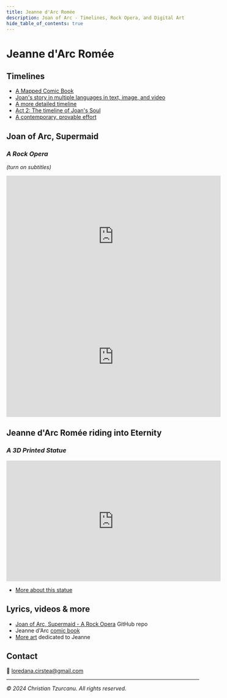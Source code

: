 ```yaml
---
title: Jeanne d'Arc Romée
description: Joan of Arc - Timelines, Rock Opera, and Digital Art
hide_table_of_contents: true
---
```


# Jeanne d'Arc Romée

## Timelines

- [A Mapped Comic Book](./timeline_map)
- [Joan's story in multiple languages in text, image, and video](./md/)
- [A more detailed timeline](./timeline)
- [Act 2: The timeline of Joan's Soul](https://time.graphics/line/924985)
- [A contemporary, provable effort](./timeline_now)

## Joan of Arc, Supermaid
### *A Rock Opera*

*(turn on subtitles)*

<iframe width="560" height="315" src="https://www.youtube.com/embed/180abRJwjdM?si=BK8rc8_jro9bZmkz" title="YouTube video player" frameborder="0" allow="accelerometer; autoplay; clipboard-write; encrypted-media; gyroscope; picture-in-picture; web-share" referrerpolicy="strict-origin-when-cross-origin" allowfullscreen></iframe>

<iframe width="560" height="315" src="https://www.youtube.com/embed/ujWAriq0FT4?si=44aoNI9LT9jC9H76" title="YouTube video player" frameborder="0" allow="accelerometer; autoplay; clipboard-write; encrypted-media; gyroscope; picture-in-picture; web-share" referrerpolicy="strict-origin-when-cross-origin" allowfullscreen></iframe>

## Jeanne d'Arc Romée riding into Eternity
### *A 3D Printed Statue*

<iframe width="560" height="315" src="https://www.youtube.com/embed/E2ouxqiK9Xk?si=Yo4vZXgZ3P3Ufj_U" title="YouTube video player" frameborder="0" allow="accelerometer; autoplay; clipboard-write; encrypted-media; gyroscope; picture-in-picture; web-share" referrerpolicy="strict-origin-when-cross-origin" allowfullscreen></iframe>

- <a href="/statue1.html" rel="external">More about this statue</a>

## Lyrics, videos & more

- [Joan of Arc, Supermaid - A Rock Opera](https://ctzurcanu.github.io/musical-JAS/) GitHub repo
- Jeanne d'Arc [comic book](/book_en/JeanneBookEn.pdf)
- <a href="/more.html" rel="external">More art</a> dedicated to Jeanne

## Contact

📧 [loredana.cirstea@gmail.com](mailto:loredana.cirstea@gmail.com)

---

*© 2024 Christian Tzurcanu. All rights reserved.*
